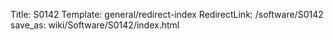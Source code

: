 Title: S0142
Template: general/redirect-index
RedirectLink: /software/S0142
save_as: wiki/Software/S0142/index.html